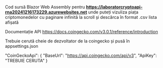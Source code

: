 Cod sursă Blazor Web Assembly pentru **https://laboratorcryptoapi-rna20241216173229.azurewebsites.net** 
unde puteți vizuliza piața criptomonedelor cu paginare infinită la scroll și descărca în format .csv lista afișată

Documentație API https://docs.coingecko.com/v3.0.1/reference/introduction 

Trebuie cerută cheie de dezvoltator de la coingecko și pusă în appsettings.json

"CoinGeckoApi": {
  "BaseUrl": "https://api.coingecko.com/api/v3",
  "ApiKey": "TREBUIE CERUTA"
}
